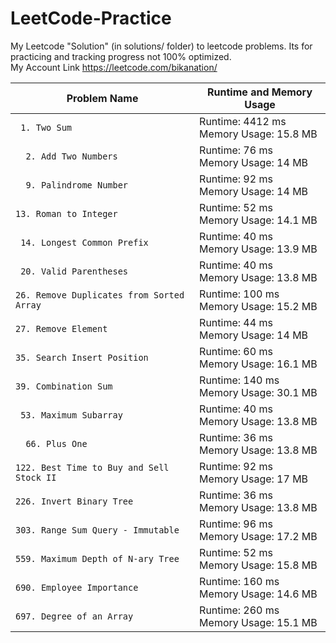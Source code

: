 # LeetCode-Practice
My Leetcode "Solution" (in solutions/ folder) to leetcode problems. 
Its for practicing and tracking progress not 100% optimized.
<br/> My Account Link https://leetcode.com/bikanation/



| Problem Name | Runtime and Memory Usage |
| --- | --- |
| ` 1. Two Sum` | Runtime: 4412 ms<br/>Memory Usage: 15.8 MB |
| `  2. Add Two Numbers` | Runtime: 76 ms<br/>Memory Usage: 14 MB |
| `  9. Palindrome Number` | Runtime: 92 ms<br/>Memory Usage: 14 MB |
| `13. Roman to Integer` | Runtime: 52 ms<br/>Memory Usage: 14.1 MB |
| ` 14. Longest Common Prefix` | Runtime: 40 ms<br/>Memory Usage: 13.9 MB |
| ` 20. Valid Parentheses` | Runtime: 40 ms<br/>Memory Usage: 13.8 MB |
| `26. Remove Duplicates from Sorted Array` | Runtime: 100 ms<br/>Memory Usage: 15.2 MB |
| `27. Remove Element` | Runtime: 44 ms<br/>Memory Usage: 14 MB |
| `35. Search Insert Position` | Runtime: 60 ms<br/>Memory Usage: 16.1 MB |
| `39. Combination Sum` | Runtime: 140 ms<br/>Memory Usage: 30.1 MB |
| ` 53. Maximum Subarray` | Runtime: 40 ms<br/>Memory Usage: 13.8 MB |
| `  66. Plus One` | Runtime: 36 ms <br/> Memory Usage: 13.8 MB |
| `122. Best Time to Buy and Sell Stock II` | Runtime: 92 ms<br/>Memory Usage: 17 MB|
| `226. Invert Binary Tree` | Runtime: 36 ms<br/>Memory Usage: 13.8 MB|
| `303. Range Sum Query - Immutable` | Runtime: 96 ms<br/>Memory Usage: 17.2 MB |
| `559. Maximum Depth of N-ary Tree` | Runtime: 52 ms<br/>Memory Usage: 15.8 MB |
| `690. Employee Importance` | Runtime: 160 ms<br/>Memory Usage: 14.6 MB |
| `697. Degree of an Array` | Runtime: 260 ms<br/>Memory Usage: 15.1 MB |


































